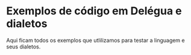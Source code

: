 # Exemplos de código em Delégua e dialetos

Aqui ficam todos os exemplos que utlilizamos para testar a linguagem e seus dialetos.
